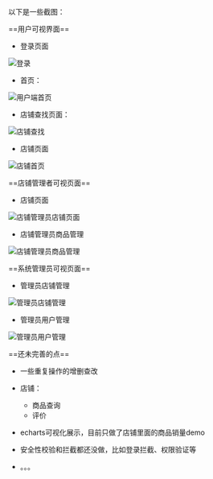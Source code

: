 以下是一些截图：

==用户可视界面==

- 登录页面

![登录](https://gitee.com/liu-kunyu/study/raw/master/README.assets/登录-1632128922101.png)

- 首页：

![用户端首页](https://gitee.com/liu-kunyu/study/raw/master/README.assets/用户端首页-1632128929981.png)

- 店铺查找页面：

![店铺查找](https://gitee.com/liu-kunyu/study/raw/master/README.assets/店铺查找-1632128942718.png)



- 店铺页面

![店铺首页](https://gitee.com/liu-kunyu/study/raw/master/README.assets/店铺首页-1632128950196.png)

==店铺管理者可视页面==

- 店铺页面

![店铺管理员店铺页面](https://gitee.com/liu-kunyu/study/raw/master/README.assets/店铺管理员店铺页面-1632128964261.png)

- 店铺管理员商品管理

![店铺管理员商品管理](https://gitee.com/liu-kunyu/study/raw/master/README.assets/店铺管理员商品管理-1632128971078.png)

==系统管理员可视页面==

- 管理员店铺管理

![管理员店铺管理](https://gitee.com/liu-kunyu/study/raw/master/README.assets/管理员店铺管理-1632128981558.png)

- 管理员用户管理

![管理员用户管理](https://gitee.com/liu-kunyu/study/raw/master/README.assets/管理员用户管理-1632128992958.png)



==还未完善的点==

- 一些重复操作的增删查改
- 店铺：
  - 商品查询
  - 评价

- echarts可视化展示，目前只做了店铺里面的商品销量demo
- 安全性校验和拦截都还没做，比如登录拦截、权限验证等
- 。。。

